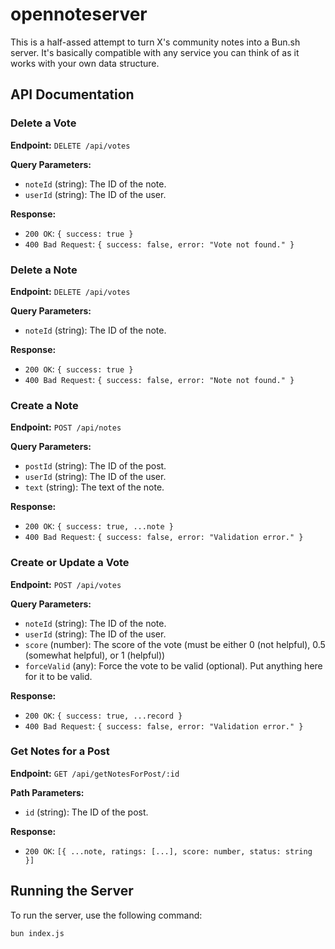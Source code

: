 # opennoteserver

This is a half-assed attempt to turn X's community notes into a Bun.sh server. It's basically compatible with any service you can think of as it works with your own data structure.

## API Documentation

### Delete a Vote

**Endpoint:** `DELETE /api/votes`

**Query Parameters:**
- `noteId` (string): The ID of the note.
- `userId` (string): The ID of the user.

**Response:**
- `200 OK`: `{ success: true }`
- `400 Bad Request`: `{ success: false, error: "Vote not found." }`

### Delete a Note

**Endpoint:** `DELETE /api/votes`

**Query Parameters:**
- `noteId` (string): The ID of the note.

**Response:**
- `200 OK`: `{ success: true }`
- `400 Bad Request`: `{ success: false, error: "Note not found." }`

### Create a Note

**Endpoint:** `POST /api/notes`

**Query Parameters:**
- `postId` (string): The ID of the post.
- `userId` (string): The ID of the user.
- `text` (string): The text of the note.

**Response:**
- `200 OK`: `{ success: true, ...note }`
- `400 Bad Request`: `{ success: false, error: "Validation error." }`

### Create or Update a Vote

**Endpoint:** `POST /api/votes`

**Query Parameters:**
- `noteId` (string): The ID of the note.
- `userId` (string): The ID of the user.
- `score` (number): The score of the vote (must be either 0 (not helpful), 0.5 (somewhat helpful), or 1 (helpful))
- `forceValid` (any): Force the vote to be valid (optional). Put anything here for it to be valid.

**Response:**
- `200 OK`: `{ success: true, ...record }`
- `400 Bad Request`: `{ success: false, error: "Validation error." }`

### Get Notes for a Post

**Endpoint:** `GET /api/getNotesForPost/:id`

**Path Parameters:**
- `id` (string): The ID of the post.

**Response:**
- `200 OK`: `[{ ...note, ratings: [...], score: number, status: string }]`

## Running the Server

To run the server, use the following command:

```sh
bun index.js
```